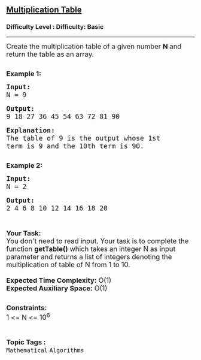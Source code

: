 <h2><a href="https://www.geeksforgeeks.org/problems/print-table0303/1?page=1&difficulty=Basic&status=unsolved,attempted&sortBy=accuracy">Multiplication Table</a></h2><h3>Difficulty Level : Difficulty: Basic</h3><hr><div class="problems_problem_content__Xm_eO"><p><span style="font-size:18px">Create the multiplication table of a given number <strong>N&nbsp;</strong>and return the table as an array.</span></p>

<p><br>
<strong><span style="font-size:18px">Example 1:</span></strong></p>

<pre><strong><span style="font-size:18px">Input:
</span></strong><span style="font-size:18px">N = 9</span>

<strong><span style="font-size:18px">Output:</span></strong>
<span style="font-size:18px">9 18 27 36 45 54 63 72 81 90</span>

<strong><span style="font-size:18px">Explanation:
</span></strong><span style="font-size:18px">The table of 9 is the output whose 1st 
term is 9 and the 10th term is 90.</span></pre>

<p><br>
<strong><span style="font-size:18px">Example 2:</span></strong></p>

<pre><strong><span style="font-size:18px">Input:
</span></strong><span style="font-size:18px">N = 2</span>

<strong><span style="font-size:18px">Output:</span></strong><strong><span style="font-size:18px">
</span></strong><span style="font-size:18px">2 4 6 8 10 12 14 16 18 20</span>


</pre>

<p><span style="font-size:18px"><strong>Your Task:&nbsp;&nbsp;</strong><br>
You don't need to read input. Your task is to complete the function <strong>getTable()</strong>&nbsp;which takes an integer N as input parameter and returns a list of integers denoting the multiplication of table of N from 1 to 10.&nbsp;<br>
<br>
<strong>Expected Time Complexity:</strong>&nbsp;O(1)<br>
<strong>Expected Auxiliary Space:</strong>&nbsp;O(1)</span></p>

<p><br>
<span style="font-size:18px"><strong>Constraints:&nbsp;</strong><br>
1 &lt;= N &lt;= 10<sup>6</sup></span></p>
</div><br><p><span style=font-size:18px><strong>Topic Tags : </strong><br><code>Mathematical</code>&nbsp;<code>Algorithms</code>&nbsp;